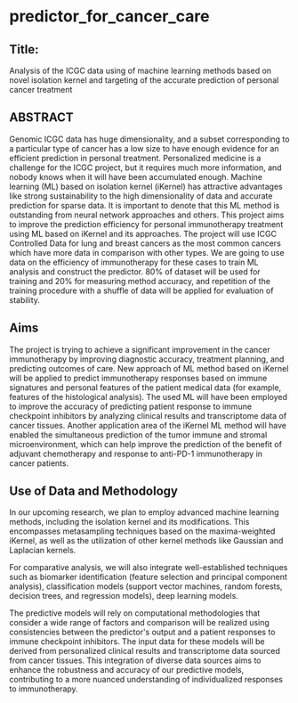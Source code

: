 # predictor_for_cancer_care

Title: 
---
Analysis of the ICGC data using of machine learning methods based on novel isolation kernel and targeting of the accurate prediction of personal cancer treatment


ABSTRACT
---
Genomic ICGC data has huge dimensionality, and a subset corresponding to a particular type of cancer has a low size to have enough evidence for an efficient prediction in personal treatment. Personalized medicine is a challenge for the ICGC project, but it requires much more information, and nobody knows when it will have been accumulated enough. Machine learning (ML) based on isolation kernel (iKernel) has attractive advantages like strong sustainability to the high dimensionality of data and accurate prediction for sparse data. It is important to denote that this ML method is outstanding from neural network approaches and others. This project aims to improve the prediction efficiency for personal immunotherapy treatment using ML based on iKernel and its approaches. The project will use ICGC Controlled Data for lung and breast cancers as the most common cancers which have more data in comparison with other types. We are going to use data on the efficiency of immunotherapy for these cases to train ML analysis and construct the predictor. 80% of dataset will be used for training and 20% for measuring method accuracy, and repetition of the training procedure with a shuffle of data will be applied for evaluation of stability.

Aims
---
The project is trying to achieve a significant improvement in the cancer immunotherapy by improving diagnostic accuracy, treatment planning, and predicting outcomes of care.
New approach of ML method based on iKernel will be applied to predict immunotherapy responses based on immune signatures and personal features of the patient medical data (for example, features of the histological analysis). The used ML will have been employed to improve the accuracy of predicting patient response to immune checkpoint inhibitors by analyzing clinical results and transcriptome data of cancer tissues. Another application area of the iKernel ML method will have enabled the simultaneous prediction of the tumor immune and stromal microenvironment, which can help improve the prediction of the benefit of adjuvant chemotherapy and response to anti-PD-1 immunotherapy in cancer patients.

Use of Data and Methodology 
---
In our upcoming research, we plan to employ advanced machine learning methods, including the isolation kernel and its modifications. This encompasses metasampling techniques based on the maxima-weighted iKernel, as well as the utilization of other kernel methods like Gaussian and Laplacian kernels. 

For comparative analysis, we will also integrate well-established techniques such as biomarker identification (feature selection and principal component analysis), classification models (support vector machines, random forests, decision trees, and regression models), deep learning models.

The predictive models will rely on computational methodologies that consider a wide range of factors and comparison will be realized using consistencies between the predictor's output and a patient responses to immune checkpoint inhibitors. The input data for these models will be derived from personalized clinical results and transcriptome data sourced from cancer tissues. This integration of diverse data sources aims to enhance the robustness and accuracy of our predictive models, contributing to a more nuanced understanding of individualized responses to immunotherapy.

